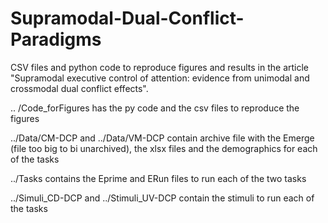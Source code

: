 # Supramodal-Dual-Conflict-Paradigms
CSV files and python code to reproduce figures and results in the article "Supramodal executive control of attention: evidence from unimodal and crossmodal dual conflict effects". 

.. /Code_forFigures has the py code and the csv files to reproduce the figures

../Data/CM-DCP and ../Data/VM-DCP contain archive file with the Emerge (file too big to bi unarchived), the xlsx files and the demographics for each of the tasks

../Tasks contains the Eprime and ERun files to run each of the two tasks

../Simuli_CD-DCP and ../Stimuli_UV-DCP contain the stimuli to run each of the tasks
